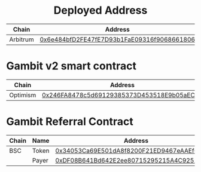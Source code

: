 <div align="center">
  <h1>
    Deployed Address
  </h1>
</div>

| Chain | Address |
| ----- | ------- |
| Arbitrum | [0x6e484bfD2FE47fE7D93b1FaE09316f9068661806](https://arbiscan.io/address/0x6e484bfD2FE47fE7D93b1FaE09316f9068661806) |


# Gambit v2 smart contract

| Chain | Address |
| ----- | ------- |
| Optimism | [0x246FA8478c5d69129385373D453518E9b05aEC75](https://optimistic.etherscan.io/address/0x246FA8478c5d69129385373D453518E9b05aEC75) |

# Gambit Referral Contract

| Chain | Name | Address |
| ----- | ---- | ------- |
| BSC | Token | [0x34053Ca69E501dA8f8200F21ED9467eAAEf0f9d2](https://bscscan.com/address/0x34053Ca69E501dA8f8200F21ED9467eAAEf0f9d2) |
|  | Payer | [0xDF08B641Bd642E2ee80715295215A4C925138db7](https://bscscan.com/address/0xDF08B641Bd642E2ee80715295215A4C925138db7) |
